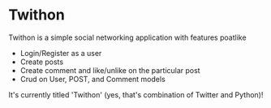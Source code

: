# Twithon
Twithon is a simple social networking application with features poatlike

* Login/Register as a user
* Create posts
* Create comment and like/unlike on the particular post
* Crud on User, POST, and Comment models

It's currently titled 'Twithon' (yes, that's combination of Twitter and Python)!
